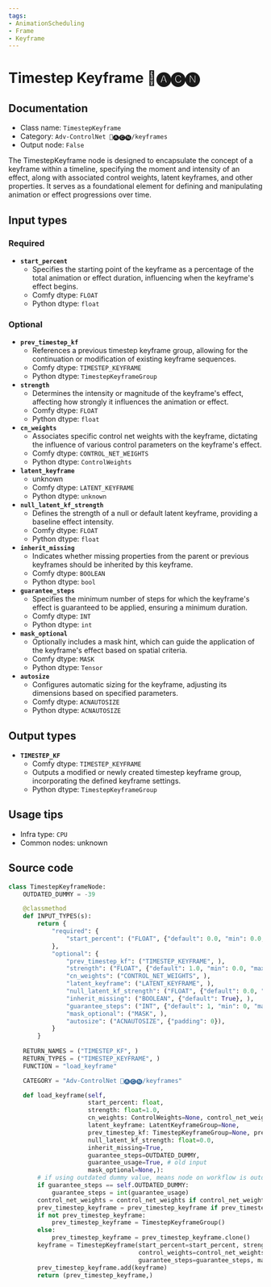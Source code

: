 ```yaml
---
tags:
- AnimationScheduling
- Frame
- Keyframe
---
```


# Timestep Keyframe 🛂🅐🅒🅝
## Documentation
- Class name: `TimestepKeyframe`
- Category: `Adv-ControlNet 🛂🅐🅒🅝/keyframes`
- Output node: `False`

The TimestepKeyframe node is designed to encapsulate the concept of a keyframe within a timeline, specifying the moment and intensity of an effect, along with associated control weights, latent keyframes, and other properties. It serves as a foundational element for defining and manipulating animation or effect progressions over time.
## Input types
### Required
- **`start_percent`**
    - Specifies the starting point of the keyframe as a percentage of the total animation or effect duration, influencing when the keyframe's effect begins.
    - Comfy dtype: `FLOAT`
    - Python dtype: `float`
### Optional
- **`prev_timestep_kf`**
    - References a previous timestep keyframe group, allowing for the continuation or modification of existing keyframe sequences.
    - Comfy dtype: `TIMESTEP_KEYFRAME`
    - Python dtype: `TimestepKeyframeGroup`
- **`strength`**
    - Determines the intensity or magnitude of the keyframe's effect, affecting how strongly it influences the animation or effect.
    - Comfy dtype: `FLOAT`
    - Python dtype: `float`
- **`cn_weights`**
    - Associates specific control net weights with the keyframe, dictating the influence of various control parameters on the keyframe's effect.
    - Comfy dtype: `CONTROL_NET_WEIGHTS`
    - Python dtype: `ControlWeights`
- **`latent_keyframe`**
    - unknown
    - Comfy dtype: `LATENT_KEYFRAME`
    - Python dtype: `unknown`
- **`null_latent_kf_strength`**
    - Defines the strength of a null or default latent keyframe, providing a baseline effect intensity.
    - Comfy dtype: `FLOAT`
    - Python dtype: `float`
- **`inherit_missing`**
    - Indicates whether missing properties from the parent or previous keyframes should be inherited by this keyframe.
    - Comfy dtype: `BOOLEAN`
    - Python dtype: `bool`
- **`guarantee_steps`**
    - Specifies the minimum number of steps for which the keyframe's effect is guaranteed to be applied, ensuring a minimum duration.
    - Comfy dtype: `INT`
    - Python dtype: `int`
- **`mask_optional`**
    - Optionally includes a mask hint, which can guide the application of the keyframe's effect based on spatial criteria.
    - Comfy dtype: `MASK`
    - Python dtype: `Tensor`
- **`autosize`**
    - Configures automatic sizing for the keyframe, adjusting its dimensions based on specified parameters.
    - Comfy dtype: `ACNAUTOSIZE`
    - Python dtype: `ACNAUTOSIZE`
## Output types
- **`TIMESTEP_KF`**
    - Comfy dtype: `TIMESTEP_KEYFRAME`
    - Outputs a modified or newly created timestep keyframe group, incorporating the defined keyframe settings.
    - Python dtype: `TimestepKeyframeGroup`
## Usage tips
- Infra type: `CPU`
- Common nodes: unknown


## Source code
```python
class TimestepKeyframeNode:
    OUTDATED_DUMMY = -39

    @classmethod
    def INPUT_TYPES(s):
        return {
            "required": {
                "start_percent": ("FLOAT", {"default": 0.0, "min": 0.0, "max": 1.0, "step": 0.001}, ),
            },
            "optional": {
                "prev_timestep_kf": ("TIMESTEP_KEYFRAME", ),
                "strength": ("FLOAT", {"default": 1.0, "min": 0.0, "max": 10.0, "step": 0.001}, ),
                "cn_weights": ("CONTROL_NET_WEIGHTS", ),
                "latent_keyframe": ("LATENT_KEYFRAME", ),
                "null_latent_kf_strength": ("FLOAT", {"default": 0.0, "min": 0.0, "max": 10.0, "step": 0.001}, ),
                "inherit_missing": ("BOOLEAN", {"default": True}, ),
                "guarantee_steps": ("INT", {"default": 1, "min": 0, "max": BIGMAX}),
                "mask_optional": ("MASK", ),
                "autosize": ("ACNAUTOSIZE", {"padding": 0}),
            }
        }
    
    RETURN_NAMES = ("TIMESTEP_KF", )
    RETURN_TYPES = ("TIMESTEP_KEYFRAME", )
    FUNCTION = "load_keyframe"

    CATEGORY = "Adv-ControlNet 🛂🅐🅒🅝/keyframes"

    def load_keyframe(self,
                      start_percent: float,
                      strength: float=1.0,
                      cn_weights: ControlWeights=None, control_net_weights: ControlWeights=None, # old name
                      latent_keyframe: LatentKeyframeGroup=None,
                      prev_timestep_kf: TimestepKeyframeGroup=None, prev_timestep_keyframe: TimestepKeyframeGroup=None, # old name
                      null_latent_kf_strength: float=0.0,
                      inherit_missing=True,
                      guarantee_steps=OUTDATED_DUMMY,
                      guarantee_usage=True, # old input
                      mask_optional=None,):
        # if using outdated dummy value, means node on workflow is outdated and should appropriately convert behavior
        if guarantee_steps == self.OUTDATED_DUMMY:
            guarantee_steps = int(guarantee_usage)
        control_net_weights = control_net_weights if control_net_weights else cn_weights
        prev_timestep_keyframe = prev_timestep_keyframe if prev_timestep_keyframe else prev_timestep_kf
        if not prev_timestep_keyframe:
            prev_timestep_keyframe = TimestepKeyframeGroup()
        else:
            prev_timestep_keyframe = prev_timestep_keyframe.clone()
        keyframe = TimestepKeyframe(start_percent=start_percent, strength=strength, null_latent_kf_strength=null_latent_kf_strength,
                                    control_weights=control_net_weights, latent_keyframes=latent_keyframe, inherit_missing=inherit_missing,
                                    guarantee_steps=guarantee_steps, mask_hint_orig=mask_optional)
        prev_timestep_keyframe.add(keyframe)
        return (prev_timestep_keyframe,)

```
